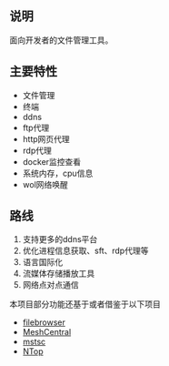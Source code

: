 ## 说明
面向开发者的文件管理工具。

## 主要特性
-  文件管理
- 终端
- ddns
- ftp代理
- http网页代理
- rdp代理
- docker监控查看
- 系统内存，cpu信息
- wol网络唤醒

## 路线
1. 支持更多的ddns平台
2. 优化进程信息获取、sft、rdp代理等
3. 语言国际化
3. 流媒体存储播放工具
4. 网络点对点通信

本项目部分功能还基于或者借鉴于以下项目
- [filebrowser](https://github.com/filebrowser/filebrowser)
- [MeshCentral](https://github.com/Ylianst/MeshCentral)
- [mstsc](https://github.com/citronneur/mstsc.js)
- [NTop](https://github.com/gsass1/NTop)
